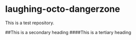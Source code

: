 # laughing-octo-dangerzone
This is a test repository.

##This is a secondary heading
####This is a tertiary heading
